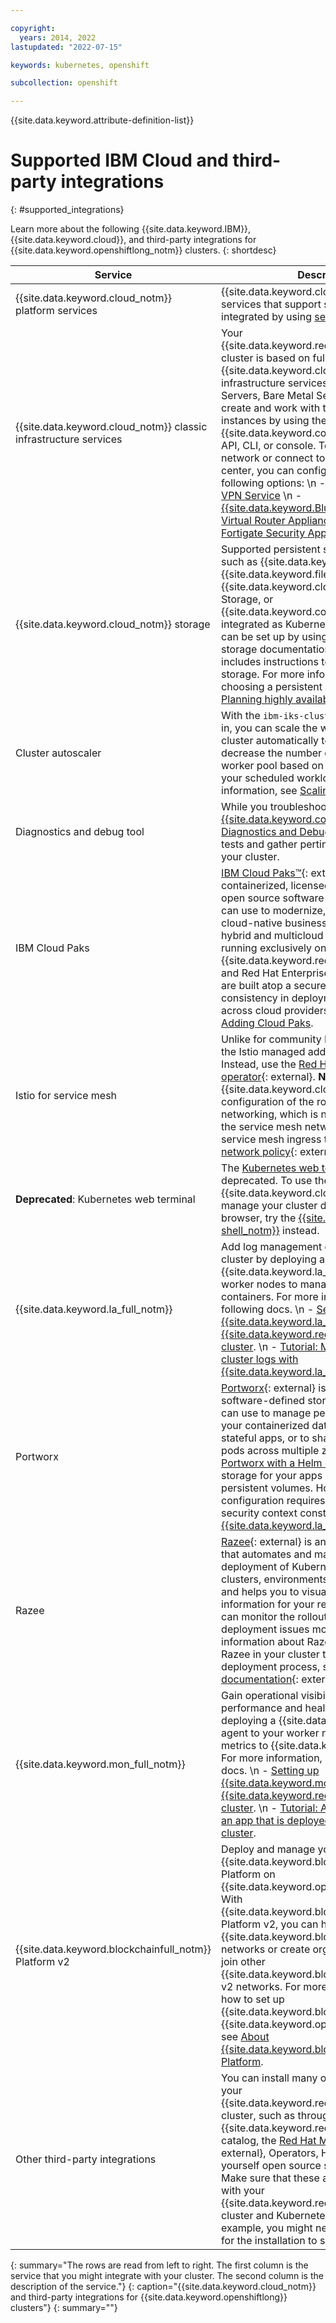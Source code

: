 ```yaml
---

copyright:
  years: 2014, 2022
lastupdated: "2022-07-15"

keywords: kubernetes, openshift

subcollection: openshift

---
```



{{site.data.keyword.attribute-definition-list}}


# Supported IBM Cloud and third-party integrations
{: #supported_integrations}

Learn more about the following {{site.data.keyword.IBM}}, {{site.data.keyword.cloud}}, and third-party integrations for {{site.data.keyword.openshiftlong_notm}} clusters.
{: shortdesc}

|Service|Description|
|----|----|
| {{site.data.keyword.cloud_notm}} platform services | {{site.data.keyword.cloud_notm}} platform services that support service keys can be integrated by using [service binding](/docs/openshift?topic=openshift-service-binding). |
| {{site.data.keyword.cloud_notm}} classic infrastructure services | Your {{site.data.keyword.redhat_openshift_notm}} cluster is based on fully-integrated {{site.data.keyword.cloud_notm}} classic infrastructure services such as Virtual Servers, Bare Metal Servers, or VLANs. You create and work with these services instances by using the {{site.data.keyword.containerlong_notm}} API, CLI, or console. To secure your cluster network or connect to an on-prem data center, you can configure one of the following options:  \n - [strongSwan IPSec VPN Service](/docs/openshift?topic=openshift-vpn#vpn-setup)  \n - [{{site.data.keyword.BluDirectLink}}](/docs/dl?topic=dl-get-started-with-ibm-cloud-dl)  \n - [Virtual Router Appliance (VRA)](/docs/openshift?topic=openshift-vpn#vyatta)  \n - [Fortigate Security Appliance (FSA)](/docs/vmwaresolutions/services?topic=vmwaresolutions-fsa_considerations) |
| {{site.data.keyword.cloud_notm}} storage | Supported persistent storage solutions, such as {{site.data.keyword.cloud_notm}} {{site.data.keyword.filestorage_short}}, {{site.data.keyword.cloud_notm}} Block Storage, or {{site.data.keyword.cos_full_notm}} are integrated as Kubernetes flex drivers and can be set up by using Helm charts. The storage documentation for each solution includes instructions to install and manage storage. For more information about choosing a persistent storage solution, see [Planning highly available persistent storage](/docs/openshift?topic=openshift-storage_planning). |
| Cluster autoscaler | With the `ibm-iks-cluster-autoscaler` plug-in, you can scale the worker pools in your cluster automatically to increase or decrease the number of worker nodes in the worker pool based on the sizing requests of your scheduled workloads. For more information, see [Scaling clusters](/docs/openshift?topic=openshift-cluster-scaling-classic-vpc). |
| Diagnostics and debug tool | While you troubleshoot, you can use the [{{site.data.keyword.containerlong_notm}} Diagnostics and Debug Tool add-on](/docs/openshift?topic=openshift-debug-tool) to run tests and gather pertinent information from your cluster. |
| IBM Cloud Paks | [IBM Cloud Paks&trade;](https://www.ibm.com/cloud/paks/){: external} are containerized, licensed IBM middleware and open source software components that you can use to modernize, move, and build cloud-native business applications in hybrid and multicloud deployments. By running exclusively on {{site.data.keyword.redhat_openshift_notm}} and Red Hat Enterprise Linux, Cloud Paks are built atop a secure stack and maintain consistency in deployment and behavior across cloud providers. To get started, see [Adding Cloud Paks](/docs/openshift?topic=openshift-openshift_cloud_paks). |
| Istio for service mesh | Unlike for community Kubernetes clusters, the Istio managed add-on is not supported. Instead, use the [Red Hat service mesh operator](https://docs.openshift.com/container-platform/4.9/service_mesh/v1x/servicemesh-release-notes.html){: external}. **Note**: The default {{site.data.keyword.cloud_notm}} configuration of the routers enables host networking, which is not compatible with the service mesh network policy. For the service mesh ingress to work, [apply a network policy](https://gist.githubusercontent.com/kitch/39c504a2ed9e381c2aadea436d5b52e4/raw/d8efa69f41d41425b16bb363a881a98d40d3708c/mesh-policy.yaml){: external}. |
| **Deprecated**: Kubernetes web terminal | The [Kubernetes web terminal add-on](/docs/openshift?topic=openshift-openshift-cli#cloud-shell) is deprecated. To use the {{site.data.keyword.cloud_notm}} CLI to manage your cluster directly from your web browser, try the [{{site.data.keyword.cloud-shell_notm}}](/docs/openshift?topic=openshift-openshift-cli#cloud-shell) instead. |
| {{site.data.keyword.la_full_notm}} | Add log management capabilities to your cluster by deploying a {{site.data.keyword.la_short}} agent to your worker nodes to manage logs from your pod containers. For more information, see the following docs.  \n - [Setting up {{site.data.keyword.la_short}} in a {{site.data.keyword.redhat_openshift_notm}} cluster](/docs/openshift?topic=openshift-health#openshift_logging).  \n - [Tutorial: Managing Kubernetes cluster logs with {{site.data.keyword.la_full_notm}}](/docs/log-analysis?topic=log-analysis-tutorial-use-logdna). |
| Portworx | [Portworx](https://portworx.com/products/portworx-enterprise//){: external} is a highly available software-defined storage solution that you can use to manage persistent storage for your containerized databases and other stateful apps, or to share data between pods across multiple zones. You can [install Portworx with a Helm chart](/docs/openshift?topic=openshift-portworx#portworx) and provision storage for your apps by using Kubernetes persistent volumes. However, the default configuration requires that you modify the security context constraints, similar to [{{site.data.keyword.la_full_notm}}](/docs/openshift?topic=openshift-health#openshift_logging). |
| Razee | [Razee](https://razee.io/){: external} is an open-source project that automates and manages the deployment of Kubernetes resources across clusters, environments, and cloud providers, and helps you to visualize deployment information for your resources so that you can monitor the rollout process and find deployment issues more quickly. For more information about Razee and how to set up Razee in your cluster to automate your deployment process, see the [Razee documentation](https://github.com/razee-io/Razee){: external}. |
| {{site.data.keyword.mon_full_notm}} | Gain operational visibility into the performance and health of your apps by deploying a {{site.data.keyword.mon_short}} agent to your worker nodes to forward metrics to {{site.data.keyword.mon_full}}. For more information, see the following docs.  \n - [Setting up {{site.data.keyword.mon_full_notm}} in a {{site.data.keyword.redhat_openshift_notm}} cluster](/docs/openshift?topic=openshift-health-monitor).  \n - [Tutorial: Analyzing metrics for an app that is deployed in a Kubernetes cluster](/docs/monitoring?topic=monitoring-kubernetes_cluster#kubernetes_cluster). |
|{{site.data.keyword.blockchainfull_notm}} Platform v2|Deploy and manage your own {{site.data.keyword.blockchainfull_notm}} Platform on {{site.data.keyword.openshiftlong_notm}}. With {{site.data.keyword.blockchainfull_notm}} Platform v2, you can host {{site.data.keyword.blockchainfull_notm}} networks or create organizations that can join other {{site.data.keyword.blockchainfull_notm}} v2 networks. For more information about how to set up {{site.data.keyword.blockchainfull_notm}} in {{site.data.keyword.openshiftlong_notm}}, see [About {{site.data.keyword.blockchainfull_notm}} Platform](/docs/blockchain-sw-213?topic=blockchain-sw-213-get-started-console-ocp).|
| Other third-party integrations | You can install many other integrations into your {{site.data.keyword.redhat_openshift_notm}} cluster, such as through the {{site.data.keyword.redhat_openshift_notm}} catalog, the [Red Hat Marketplace](https://marketplace.redhat.com/en-us/documentation/getting-started){: external}, Operators, Helm charts, or do-it-yourself open source software installations. Make sure that these apps are compatible with your {{site.data.keyword.redhat_openshift_notm}} cluster and Kubernetes version. For example, you might need to [update the app](/docs/openshift?topic=openshift-plan_deploy#openshift_move_apps_scenarios) for the installation to succeed. |
{: summary="The rows are read from left to right. The first column is the service that you might integrate with your cluster. The second column is the description of the service."}
{: caption="{{site.data.keyword.cloud_notm}} and third-party integrations for {{site.data.keyword.openshiftlong}} clusters"}
{: summary=""}






